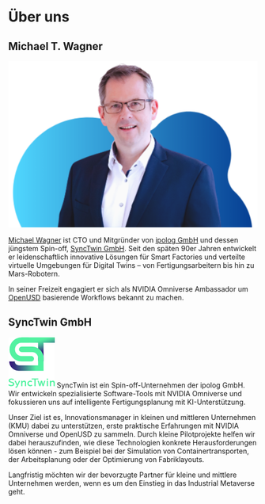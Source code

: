 # Über uns

## Michael T. Wagner

![Michael T. Wagner](./assets/images/mtw.png)

[Michael Wagner](https://www.linkedin.com/in/michael-wagner-64873328/) ist CTO und Mitgründer von [ipolog GmbH](https://www.ipolog.ai) und dessen jüngstem Spin-off, [SyncTwin GmbH](https://www.synctwin.ai). Seit den späten 90er Jahren entwickelt er leidenschaftlich innovative Lösungen für Smart Factories und verteilte virtuelle Umgebungen für Digital Twins – von Fertigungsarbeitern bis hin zu Mars-Robotern. 

In seiner Freizeit engagiert er sich als NVIDIA Omniverse Ambassador um [OpenUSD](https://www.openusd.org) basierende Workflows bekannt zu machen. 


## SyncTwin GmbH
![SyncTwin Logo](./assets/images/synctwin_logo.png)
SyncTwin ist ein Spin-off-Unternehmen der ipolog GmbH. Wir entwickeln spezialisierte Software-Tools mit NVIDIA Omniverse und fokussieren uns auf intelligente Fertigungsplanung mit KI-Unterstützung.

Unser Ziel ist es, Innovationsmanager in kleinen und mittleren Unternehmen (KMU) dabei zu unterstützen, erste praktische Erfahrungen mit NVIDIA Omniverse und OpenUSD zu sammeln. Durch kleine Pilotprojekte helfen wir dabei herauszufinden, wie diese Technologien konkrete Herausforderungen lösen können - zum Beispiel bei der Simulation von Containertransporten, der Arbeitsplanung oder der Optimierung von Fabriklayouts.

Langfristig möchten wir der bevorzugte Partner für kleine und mittlere Unternehmen werden, wenn es um den Einstieg in das Industrial Metaverse geht.

